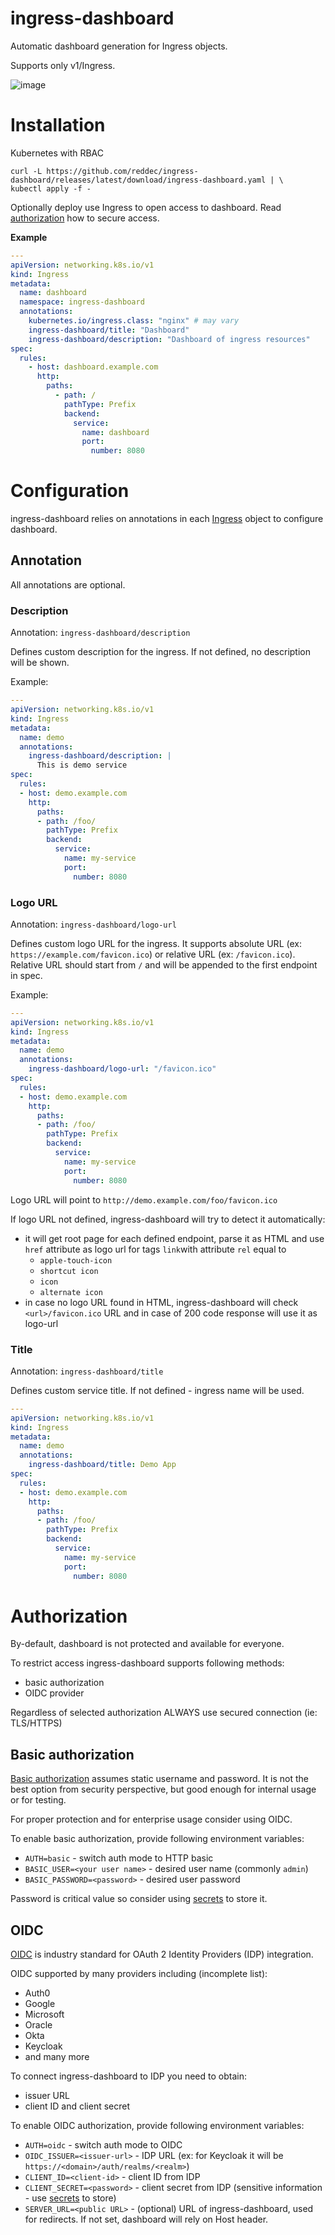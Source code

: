 # ingress-dashboard

Automatic dashboard generation for Ingress objects.

Supports only v1/Ingress.

<img alt="image" src="https://user-images.githubusercontent.com/6597086/145249365-52035d08-469d-460e-b42c-e6af5d271e10.png">

# Installation

Kubernetes with RBAC

    curl -L https://github.com/reddec/ingress-dashboard/releases/latest/download/ingress-dashboard.yaml | \
    kubectl apply -f -

Optionally deploy use Ingress to open access to dashboard. Read [authorization](#authorization) how to secure access.

**Example**

```yaml
---
apiVersion: networking.k8s.io/v1
kind: Ingress
metadata:
  name: dashboard
  namespace: ingress-dashboard
  annotations:
    kubernetes.io/ingress.class: "nginx" # may vary
    ingress-dashboard/title: "Dashboard"
    ingress-dashboard/description: "Dashboard of ingress resources"
spec:
  rules:
    - host: dashboard.example.com
      http:
        paths:
          - path: /
            pathType: Prefix
            backend:
              service:
                name: dashboard
                port:
                  number: 8080
```

# Configuration

ingress-dashboard relies on annotations in each [Ingress](https://kubernetes.io/docs/concepts/services-networking/ingress/) object to configure dashboard.

## Annotation

All annotations are optional.

### Description

Annotation: `ingress-dashboard/description`

Defines custom description for the ingress. If not defined, no description will be shown.

Example:

```yaml
---
apiVersion: networking.k8s.io/v1
kind: Ingress
metadata:
  name: demo
  annotations:
    ingress-dashboard/description: |
      This is demo service
spec:
  rules:
  - host: demo.example.com
    http:
      paths:
      - path: /foo/
        pathType: Prefix
        backend:
          service:
            name: my-service
            port:
              number: 8080
```

### Logo URL

Annotation: `ingress-dashboard/logo-url`

Defines custom logo URL for the ingress. It supports absolute URL (ex: `https://example.com/favicon.ico`) or
relative URL (ex: `/favicon.ico`). Relative URL should start from `/` and will be appended to the first endpoint in spec.

Example:

```yaml
---
apiVersion: networking.k8s.io/v1
kind: Ingress
metadata:
  name: demo
  annotations:
    ingress-dashboard/logo-url: "/favicon.ico"
spec:
  rules:
  - host: demo.example.com
    http:
      paths:
      - path: /foo/
        pathType: Prefix
        backend:
          service:
            name: my-service
            port:
              number: 8080
```

Logo URL will point to `http://demo.example.com/foo/favicon.ico`

If logo URL not defined, ingress-dashboard will try to detect it automatically:

* it will get root page for each defined endpoint, parse it as HTML and use `href` attribute as logo url for tags `link`with attribute `rel` equal to
    * `apple-touch-icon`
    * `shortcut icon`
    * `icon`
    * `alternate icon`
* in case no logo URL found in HTML, ingress-dashboard will check `<url>/favicon.ico` URL and in case of 200 code response will use it as logo-url

### Title

Annotation: `ingress-dashboard/title`

Defines custom service title. If not defined - ingress name will be used.

```yaml
---
apiVersion: networking.k8s.io/v1
kind: Ingress
metadata:
  name: demo
  annotations:
    ingress-dashboard/title: Demo App
spec:
  rules:
  - host: demo.example.com
    http:
      paths:
      - path: /foo/
        pathType: Prefix
        backend:
          service:
            name: my-service
            port:
              number: 8080
```

# Authorization

By-default, dashboard is not protected and available for everyone.

To restrict access ingress-dashboard supports following methods:

- basic authorization
- OIDC provider

Regardless of selected authorization ALWAYS use secured connection (ie: TLS/HTTPS)

## Basic authorization

[Basic authorization](https://datatracker.ietf.org/doc/html/rfc7617) assumes static username and password.
It is not the best option from security perspective, but good enough for internal usage or for testing.

For proper protection and for enterprise usage consider using OIDC.

To enable basic authorization, provide following environment variables:

* `AUTH=basic` - switch auth mode to HTTP basic
* `BASIC_USER=<your user name>` - desired user name (commonly `admin`)
* `BASIC_PASSWORD=<password>` - desired user password

Password is critical value so consider using [secrets](https://kubernetes.io/docs/concepts/configuration/secret/) to store it.

## OIDC

[OIDC](https://openid.net/connect/) is industry standard for OAuth 2 Identity Providers (IDP) integration.

OIDC supported by many providers including (incomplete list):

- Auth0
- Google
- Microsoft
- Oracle
- Okta
- Keycloak
- and many more

To connect ingress-dashboard to IDP you need to obtain:

- issuer URL
- client ID and client secret

To enable OIDC authorization, provide following environment variables:

* `AUTH=oidc` - switch auth mode to OIDC
* `OIDC_ISSUER=<issuer-url>` - IDP URL (ex: for Keycloak it will be `https://<domain>/auth/realms/<realm>`)
* `CLIENT_ID=<client-id>` - client ID from IDP
* `CLIENT_SECRET=<password>` - client secret from IDP (sensitive information - use [secrets](https://kubernetes.io/docs/concepts/configuration/secret/) to store)
* `SERVER_URL=<public URL>` - (optional) URL of ingress-dashboard, used for redirects. If not set, dashboard will rely on Host header.